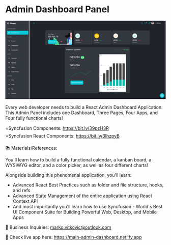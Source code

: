 # Admin Dashboard Panel

![](https://github.com/MarkoVitkovic/admin-dashboard/blob/main/public/admin-dashboard.png)

Every web developer needs to build a React Admin Dashboard Application. This Admin Panel includes one Dashboard, Three Pages, Four Apps, and Four fully functional charts!

⭐Syncfusion Components: https://bit.ly/39pzH3R </br>
⭐Syncfusion React Components: https://bit.ly/3lhzpyB </br>

📚 Materials/References:

You'll learn how to build a fully functional calendar, a kanban board, a WYSIWYG editor, and a color picker, as well as four different charts!

Alongside building this phenomenal application, you'll learn:
- Advanced React Best Practices such as folder and file structure, hooks, and refs
- Advanced State Management of the entire application using React Context API
- And most importantly you’ll learn how to use Syncfusion - World's Best UI Component Suite for Building Powerful Web, Desktop, and Mobile Apps

💼 Business Inquiries: marko.vitkovic@outlook.com

👀 Check live app here: https://main-admin-dashboard.netlify.app
